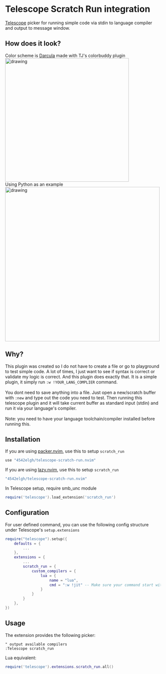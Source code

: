 # Telescope Scratch Run integration
[Telescope](https://github.com/nvim-telescope/telescope.nvim) picker for running simple code via stdin to language compiler and output to message window.

## How does it look?
Color scheme is [Darcula](https://github.com/4542elgh/darcula.nvim) made with TJ's colorbuddy plugin<br/>
<img src="https://user-images.githubusercontent.com/17227723/209482354-e055c4ad-12ca-4f16-8c2f-b89d2a409d40.png" alt="drawing" width="400"/>
<br/>
Using Python as an example<br/>
<img src="https://user-images.githubusercontent.com/17227723/209483105-80ac03df-bf33-4bda-ac7e-cae2e25c23da.png" alt="drawing" width="500"/>

## Why?
This plugin was created so I do not have to create a file or go to playground to test simple code. A lot of times, I just want to see if syntax is correct or validate my logic is correct.
And this plugin does exactly that.
It is a simple plugin, it simply run `:w !YOUR_LANG_COMPLIER` command.
<br/><br/>
You dont need to save anything into a file. Just open a new/scratch buffer with `:new` and type out the code you need to test.
Then running this telescope plugin and it will take current buffer as standard input (stdin) and run it via your language's compiler.
<br/><br/>
Note: you need to have your language toolchain/compiler installed before running this.

## Installation
If you are using [packer.nvim](https://github.com/wbthomason/packer.nvim), use this to setup `scratch_run`
```lua
use "4542elgh/telescope-scratch-run.nvim"
```
If you are using [lazy.nvim](https://github.com/folke/lazy.nvim), use this to setup `scratch_run`
```lua
"4542elgh/telescope-scratch-run.nvim"
```

In Telescope setup, require smb_unc module
```lua
require('telescope').load_extension('scratch_run')
```

## Configuration
For user defined command, you can use the following config structure under Telescope's `setup.extensions`
```lua
require("telescope").setup({
    defaults = {
        ...
    },
    extensions = {
        ...
        scratch_run = {
            custom_compilers = {
                lua = {
                    name = "lua",
                    cmd = ":w !jit" -- Make sure your command start with ':w !' then follow by your compiler command
                }
            }
        }
    },
})
```

## Usage

The extension provides the following picker:
```viml
" output available compilers
:Telescope scratch_run 
```
Lua equivalent:
```lua
require('telescope').extensions.scratch_run.all()
```
